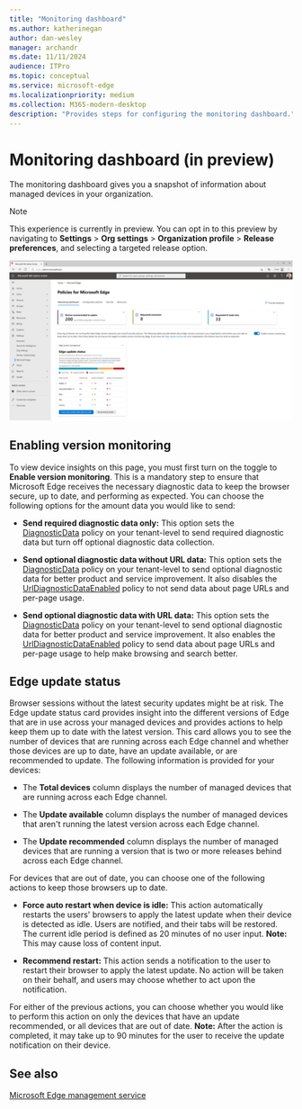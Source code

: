 ```yaml
---
title: "Monitoring dashboard"
ms.author: katherinegan
author: dan-wesley
manager: archandr
ms.date: 11/11/2024
audience: ITPro
ms.topic: conceptual
ms.service: microsoft-edge
ms.localizationpriority: medium
ms.collection: M365-modern-desktop
description: "Provides steps for configuring the monitoring dashboard."
---
```


# Monitoring dashboard (in preview)

The monitoring dashboard gives you a snapshot of information about managed devices in your organization.

> [!NOTE]
> This experience is currently in preview. You can opt in to this preview by navigating to **Settings** > **Org settings** > **Organization profile** > **Release preferences**, and selecting a targeted release option.

![Edge policies for monitoring dashboard](media/microsoft-edge-management-service-monitoring-dashboard/mgt-service-monitoring-dashboard.png)

## Enabling version monitoring

To view device insights on this page, you must first turn on the toggle to **Enable version monitoring**. This is a mandatory step to ensure that Microsoft Edge receives the necessary diagnostic data to keep the browser secure, up to date, and performing as expected. You can choose the following options for the amount data you would like to send:

- **Send required diagnostic data only:** This option sets the [DiagnosticData](/deployedge/microsoft-edge-policies#diagnosticdata) policy on your tenant-level to send required diagnostic data but turn off optional diagnostic data collection.

- **Send optional diagnostic data without URL data:** This option sets the [DiagnosticData](/deployedge/microsoft-edge-policies#diagnosticdata) policy on your tenant-level to send optional diagnostic data for better product and service improvement. It also disables the [UrlDiagnosticDataEnabled](/deployedge/microsoft-edge-policies#urldiagnosticdataenabled) policy to not send data about page URLs and per-page usage.

- **Send optional diagnostic data with URL data:** This option sets the [DiagnosticData](/deployedge/microsoft-edge-policies#diagnosticdata) policy on your tenant-level to send optional diagnostic data for better product and service improvement. It also enables the [UrlDiagnosticDataEnabled](/deployedge/microsoft-edge-policies#urldiagnosticdataenabled) policy to send data about page URLs and per-page usage to help make browsing and search better.

## Edge update status

Browser sessions without the latest security updates might be at risk. The Edge update status card provides insight into the different versions of Edge that are in use across your managed devices and provides actions to help keep them up to date with the latest version. This card allows you to see the number of devices that are running across each Edge channel and whether those devices are up to date, have an update available, or are recommended to update. The following information is provided for your devices:

- The **Total devices** column displays the number of managed devices that are running across each Edge channel.

- The **Update available** column displays the number of managed devices that aren't running the latest version across each Edge channel.

- The **Update recommended** column displays the number of managed devices that are running a version that is two or more releases behind across each Edge channel.

For devices that are out of date, you can choose one of the following actions to keep those browsers up to date.

- **Force auto restart when device is idle:** This action automatically restarts the users' browsers to apply the latest update when their device is detected as idle. Users are notified, and their tabs will be restored. The current idle period is defined as 20 minutes of no user input. **Note:** This may cause loss of content input.

- **Recommend restart:** This action sends a notification to the user to restart their browser to apply the latest update. No action will be taken on their behalf, and users may choose whether to act upon the notification.

For either of the previous actions, you can choose whether you would like to perform this action on only the devices that have an update recommended, or all devices that are out of date. **Note:** After the action is completed, it may take up to 90 minutes for the user to receive the update notification on their device.

## See also

[Microsoft Edge management service](/deployedge/microsoft-edge-management-service)
